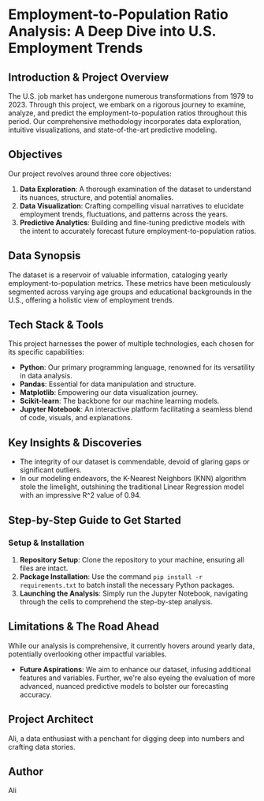 # Employment-to-Population Ratio Analysis: A Deep Dive into U.S. Employment Trends

## **Introduction & Project Overview**
The U.S. job market has undergone numerous transformations from 1979 to 2023. Through this project, we embark on a rigorous journey to examine, analyze, and predict the employment-to-population ratios throughout this period. Our comprehensive methodology incorporates data exploration, intuitive visualizations, and state-of-the-art predictive modeling.

## **Objectives**
Our project revolves around three core objectives:
1. **Data Exploration**: A thorough examination of the dataset to understand its nuances, structure, and potential anomalies.
2. **Data Visualization**: Crafting compelling visual narratives to elucidate employment trends, fluctuations, and patterns across the years.
3. **Predictive Analytics**: Building and fine-tuning predictive models with the intent to accurately forecast future employment-to-population ratios.

## **Data Synopsis**
The dataset is a reservoir of valuable information, cataloging yearly employment-to-population metrics. These metrics have been meticulously segmented across varying age groups and educational backgrounds in the U.S., offering a holistic view of employment trends.

## **Tech Stack & Tools**
This project harnesses the power of multiple technologies, each chosen for its specific capabilities:
- **Python**: Our primary programming language, renowned for its versatility in data analysis.
- **Pandas**: Essential for data manipulation and structure.
- **Matplotlib**: Empowering our data visualization journey.
- **Scikit-learn**: The backbone for our machine learning models.
- **Jupyter Notebook**: An interactive platform facilitating a seamless blend of code, visuals, and explanations.

## **Key Insights & Discoveries**
- The integrity of our dataset is commendable, devoid of glaring gaps or significant outliers.
- In our modeling endeavors, the K-Nearest Neighbors (KNN) algorithm stole the limelight, outshining the traditional Linear Regression model with an impressive R^2 value of 0.94.

## **Step-by-Step Guide to Get Started**

### **Setup & Installation**
1. **Repository Setup**: Clone the repository to your machine, ensuring all files are intact.
2. **Package Installation**: Use the command `pip install -r requirements.txt` to batch install the necessary Python packages.
3. **Launching the Analysis**: Simply run the Jupyter Notebook, navigating through the cells to comprehend the step-by-step analysis.

## **Limitations & The Road Ahead**
While our analysis is comprehensive, it currently hovers around yearly data, potentially overlooking other impactful variables.
- **Future Aspirations**: We aim to enhance our dataset, infusing additional features and variables. Further, we're also eyeing the evaluation of more advanced, nuanced predictive models to bolster our forecasting accuracy.

## **Project Architect**
Ali, a data enthusiast with a penchant for digging deep into numbers and crafting data stories.


## Author

Ali

